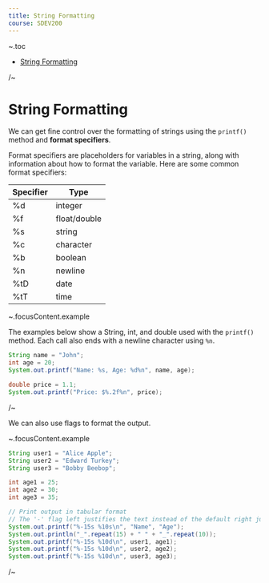 ```yaml
---
title: String Formatting
course: SDEV200
---
```


~.toc

- [String Formatting](#string-formatting)

/~

# String Formatting

We can get fine control over the formatting of strings using the `printf()` method and **format specifiers**.

Format specifiers are placeholders for variables in a string, along with information about how to format the variable. Here are some common format specifiers:

| Specifier | Type         |
| --------- | ------------ |
| %d        | integer      |
| %f        | float/double |
| %s        | string       |
| %c        | character    |
| %b        | boolean      |
| %n        | newline      |
| %tD       | date         |
| %tT       | time         |

~.focusContent.example

The examples below show a String, int, and double used with the `printf()` method. Each call also ends with a newline character using `%n`.

```java
String name = "John";
int age = 20;
System.out.printf("Name: %s, Age: %d%n", name, age);

double price = 1.1;
System.out.printf("Price: $%.2f%n", price);
```

/~

We can also use flags to format the output.

~.focusContent.example

```java
String user1 = "Alice Apple";
String user2 = "Edward Turkey";
String user3 = "Bobby Beebop";

int age1 = 25;
int age2 = 30;
int age3 = 35;

// Print output in tabular format
// The '-' flag left justifies the text instead of the default right justification
System.out.printf("%-15s %10s\n", "Name", "Age");
System.out.println("_".repeat(15) + " " + "_".repeat(10));
System.out.printf("%-15s %10d\n", user1, age1);
System.out.printf("%-15s %10d\n", user2, age2);
System.out.printf("%-15s %10d\n", user3, age3);
```

/~
